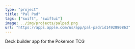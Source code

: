 ```yaml
---
type: "project"
title: "Pal Pad"
tags: ["swift", "swiftui"]
image: ../img/projects/palpad.png
url: "https://apps.apple.com/us/app/pal-pad/id1492880863"
---
```


Deck builder app for the Pokemon TCG